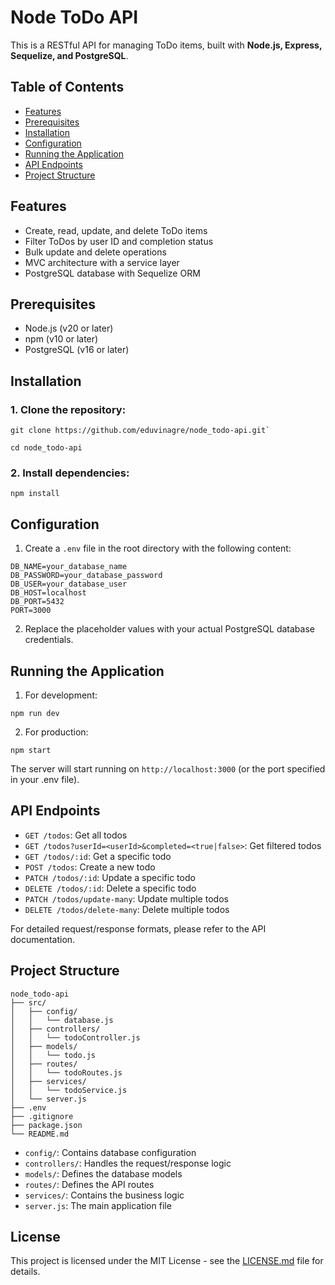 # Node ToDo API

This is a RESTful API for managing ToDo items, built with **Node.js, Express, Sequelize, and PostgreSQL**.

## Table of Contents

- [Features](#features)
- [Prerequisites](#prerequisites)
- [Installation](#installation)
- [Configuration](#configuration)
- [Running the Application](#running-the-application)
- [API Endpoints](#api-endpoints)
- [Project Structure](#project-structure)

## Features

- Create, read, update, and delete ToDo items
- Filter ToDos by user ID and completion status
- Bulk update and delete operations
- MVC architecture with a service layer
- PostgreSQL database with Sequelize ORM

## Prerequisites

- Node.js (v20 or later)
- npm (v10 or later)
- PostgreSQL (v16 or later)

## Installation

### 1. Clone the repository:
```
git clone https://github.com/eduvinagre/node_todo-api.git`
```
```
cd node_todo-api
```
### 2. Install dependencies:
```
npm install
```
## Configuration

1. Create a `.env` file in the root directory with the following content:
```
DB_NAME=your_database_name
DB_PASSWORD=your_database_password
DB_USER=your_database_user
DB_HOST=localhost
DB_PORT=5432
PORT=3000
```

2. Replace the placeholder values with your actual PostgreSQL database credentials.

## Running the Application

1. For development:
```
npm run dev
```
2. For production:
```
npm start
```
The server will start running on `http://localhost:3000` (or the port specified in your .env file).

## API Endpoints

- `GET /todos`: Get all todos
- `GET /todos?userId=<userId>&completed=<true|false>`: Get filtered todos
- `GET /todos/:id`: Get a specific todo
- `POST /todos`: Create a new todo
- `PATCH /todos/:id`: Update a specific todo
- `DELETE /todos/:id`: Delete a specific todo
- `PATCH /todos/update-many`: Update multiple todos
- `DELETE /todos/delete-many`: Delete multiple todos

For detailed request/response formats, please refer to the API documentation.

## Project Structure

```
node_todo-api
├── src/
│   ├── config/
│   │   └── database.js
│   ├── controllers/
│   │   └── todoController.js
│   ├── models/
│   │   └── todo.js
│   ├── routes/
│   │   └── todoRoutes.js
│   ├── services/
│   │   └── todoService.js
│   └── server.js
├── .env
├── .gitignore
├── package.json
└── README.md
```

- `config/`: Contains database configuration
- `controllers/`: Handles the request/response logic
- `models/`: Defines the database models
- `routes/`: Defines the API routes
- `services/`: Contains the business logic
- `server.js`: The main application file

## License

This project is licensed under the MIT License - see the [LICENSE.md](LICENSE.md) file for details.